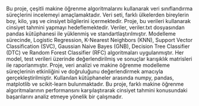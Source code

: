 Bu proje, çeşitli makine öğrenme algoritmalarını kullanarak veri sınıflandırma süreçlerini incelemeyi amaçlamaktadır. Veri seti, farklı ülkelerden bireylerin boy, kilo, yaş ve cinsiyet bilgilerini içermektedir. Proje, bu verileri kullanarak cinsiyet tahmini yapmayı hedeflemektedir. Veriler, veriler.txt dosyasından pandas kütüphanesi ile yüklenmiş ve standartlaştırılmıştır. Modelleme sürecinde, Logistic Regression, K-Nearest Neighbors (KNN), Support Vector Classification (SVC), Gaussian Naive Bayes (GNB), Decision Tree Classifier (DTC) ve Random Forest Classifier (RFC) algoritmaları uygulanmıştır. Her model, test verileri üzerinde değerlendirilmiş ve sonuçlar karışıklık matrisleri ile raporlanmıştır. Proje, veri analizi ve makine öğrenme modelleme süreçlerinin etkinliğini ve doğruluğunu değerlendirmek amacıyla gerçekleştirilmiştir. Kullanılan kütüphaneler arasında numpy, pandas, matplotlib ve scikit-learn bulunmaktadır. Bu proje, farklı makine öğrenme algoritmalarının performansını karşılaştırarak cinsiyet tahmini konusundaki başarılarını analiz etmeye yönelik bir çalışmadır.
